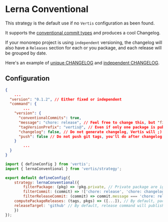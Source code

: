 # Lerna Conventional

This strategy is the default use if no `Vertis` configuration as been found.

It supports the [conventional commit types](https://github.com/conventional-changelog/commitlint/tree/master/%40commitlint/config-conventional#type-enum) and produces a cool Changelog.

If your monorepo project is using `independent` versioning, the changelog will also have a `Releases` section for each or you package, and each release will be grouped by date.

Here's an example of [unique CHANGELOG](https://github.com/cadgerfeast/vertis/blob/master/CHANGELOG.md) and [independent CHANGELOG](https://github.com/cadgerfeast/slithe/blob/main/CHANGELOG.md).

## Configuration

``` json
{
	...
  "version": "0.1.2", // Either fixed or independent
  "command": {
		...
    "version": {
      "conventionalCommits": true,
      "message": "chore: release", // Feel free to change this, but "filterReleaseCommit" should be updated accordingly
      "tagVersionPrefix": "vertis@", // Even if only one package is published, you should enforce package prefix, if multiple are, you can leave it undefined
      "changelog": false, // Do not generate changelog, Vertis will ;)
      "push": false // Do not push git tags, you'll do after changelog is generated
    }
		...
  }
}
```

``` javascript
import { defineConfig } from 'vertis';
import { lernaConventional } from 'vertis/strategy';

export default defineConfig({
	strategy: lernaConventional({
		filterPackage: (pkg) => !pkg.private, // Private package are ignored by default
		filterCommit: (commit) => !['chore: release', 'chore: changelog'].includes(commit.message), // This is default behavior, please update to filter undesired commits
		filterReleaseCommit: (commit) => commit.message === 'chore: release', // This is default behavior, please update to get all release commits
    computePackageReleases: (tags, pkgs) => ([...]), // By default, packages are found if tag follow this format: <package-name>@<package-version>, but you can customize
    releaseTarget: 'github' // By default, release command will publish to github
	})
});
```
